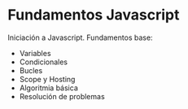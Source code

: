 # Fundamentos Javascript

Iniciación a Javascript. Fundamentos base:

- Variables
- Condicionales
- Bucles
- Scope y Hosting
- Algoritmia básica
- Resolución de problemas
